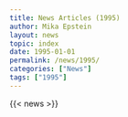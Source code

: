 ```yaml
---
title: News Articles (1995)
author: Mika Epstein
layout: news
topic: index
date: 1995-01-01
permalink: /news/1995/
categories: ["News"]
tags: ["1995"]
---
```


{{< news >}}